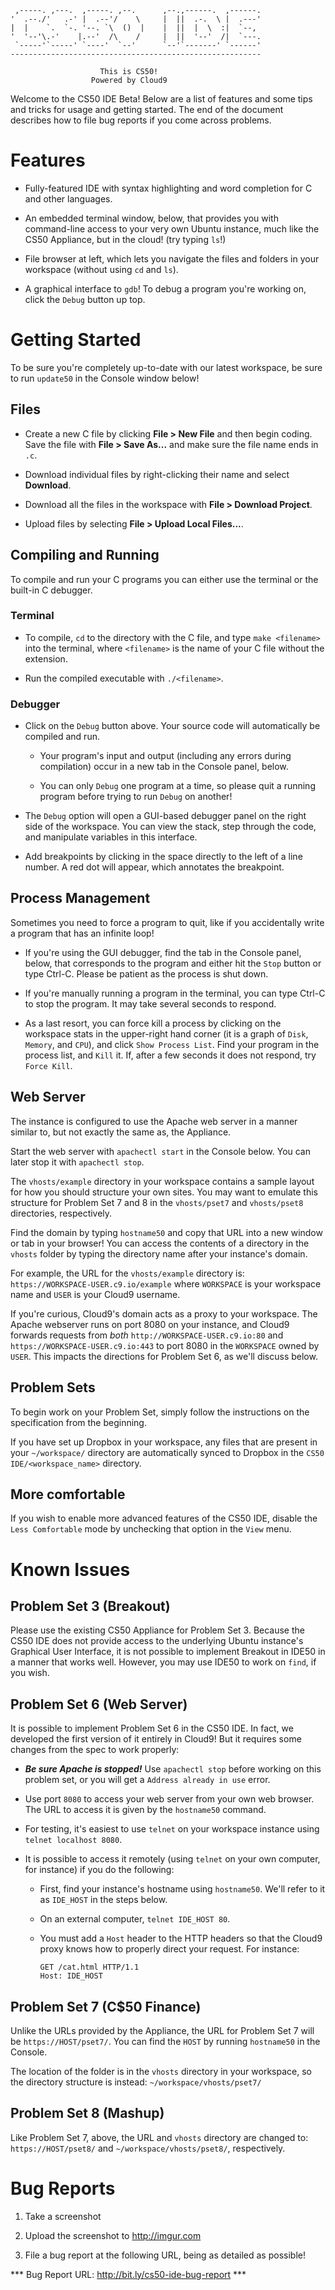 
     ,-----. ,---.  ,-----. ,--.      ,--.,------.  ,------.
    '  .--./'   .-' |  .--'/    \     |  ||  .-.  \ |  .---'
    |  |    `.  `-. '--. `\  ()  |    |  ||  |  \  :|  `--,
    '  '--'\.-'    |.--'  /\    /     |  ||  '--'  /|  `---.
     `-----'`-----' `----'  `--'      `--'`-------' `------'
    --------------------------------------------------------

                        This is CS50!
                      Powered by Cloud9

Welcome to the CS50 IDE Beta! Below are a list of features and some tips and
tricks for usage and getting started. The end of the document describes how 
to file bug reports if you come across problems.

# Features

* Fully-featured IDE with syntax highlighting and word completion for C and
  other languages.

* An embedded terminal window, below, that provides you with command-line
  access to your very own Ubuntu instance, much like the CS50 Appliance, but
  in the cloud! (try typing `ls`!)

* File browser at left, which lets you navigate the files and folders in
  your workspace (without using `cd` and `ls`).

* A graphical interface to `gdb`! To debug a program you're working on,
  click the `Debug` button up top.

# Getting Started

To be sure you're completely up-to-date with our latest workspace,
be sure to run `update50` in the Console window below!

## Files

* Create a new C file by clicking **File > New File** and then begin coding. 
  Save the file with **File > Save As...** and make sure the file name ends in 
  `.c`.

* Download individual files by right-clicking their name and select 
  **Download**.

* Download all the files in the workspace with **File > Download Project**.

* Upload files by selecting **File > Upload Local Files...**.

## Compiling and Running

To compile and run your C programs you can either use the terminal or
the built-in C debugger.

### Terminal

  * To compile, `cd` to the directory with the C file, and type 
    `make <filename>` into the terminal, where `<filename>` 
    is the name of your C file without the extension.

  * Run the compiled executable with `./<filename>`.

### Debugger

  * Click on the `Debug` button above. Your source code will automatically 
    be compiled and run.

    * Your program's input and output (including any errors during 
      compilation) occur in a new tab in the Console panel, below.

    * You can only `Debug` one program at a time, so please quit a running
      program before trying to run `Debug` on another!

  * The `Debug` option will open a GUI-based debugger panel on the right 
    side of the workspace. You can view the stack, step through the code,
    and manipulate variables in this interface.

  * Add breakpoints by clicking in the space directly to the left of a line
    number. A red dot will appear, which annotates the breakpoint.

## Process Management

Sometimes you need to force a program to quit, like if you accidentally
write a program that has an infinite loop!

  * If you're using the GUI debugger, find the tab in the Console panel,
    below, that corresponds to the program and either hit the `Stop` button
    or type Ctrl-C. Please be patient as the process is shut down.

  * If you're manually running a program in the terminal, you can type 
    Ctrl-C to stop the program. It may take several seconds to respond.

  * As a last resort, you can force kill a process by clicking on the
    workspace stats in the upper-right hand corner (it is a graph of
    `Disk`, `Memory`, and `CPU`), and click `Show Process List`. Find
    your program in the process list, and `Kill` it. If, after a few
    seconds it does not respond, try `Force Kill`.

## Web Server

The instance is configured to use the Apache web server in a manner similar
to, but not exactly the same as, the Appliance.

Start the web server with `apachectl start` in the Console below. 
You can later stop it with `apachectl stop`.

The `vhosts/example` directory in your workspace contains a sample layout
for how you should structure your own sites. You may want to emulate this
structure for Problem Set 7 and 8 in the `vhosts/pset7` and `vhosts/pset8`
directories, respectively.

Find the domain by typing `hostname50` and copy that URL into a new window
or tab in your browser! You can access the contents of a directory in the 
`vhosts` folder by typing the directory name after your instance's domain.

For example, the URL for the `vhosts/example` directory is:
`https://WORKSPACE-USER.c9.io/example` where `WORKSPACE`
is your workspace name and `USER` is your Cloud9 username.

If you're curious, Cloud9's domain acts as a proxy to your workspace. The
Apache webserver runs on port 8080 on your instance, and Cloud9 forwards
requests from *both* `http://WORKSPACE-USER.c9.io:80` and
`https://WORKSPACE-USER.c9.io:443` to port 8080 in the `WORKSPACE` owned
by `USER`. This impacts the directions for Problem Set 6, as we'll discuss
below.

## Problem Sets

To begin work on your Problem Set, simply follow the instructions on the
specification from the beginning.

If you have set up Dropbox in your workspace, any files that are present in
your `~/workspace/` directory are automatically synced to Dropbox in the
`CS50 IDE/<workspace_name>` directory.

## More comfortable

If you wish to enable more advanced features of the CS50 IDE, disable the
`Less Comfortable` mode by unchecking that option in the `View` menu.

# Known Issues

## Problem Set 3 (Breakout)

Please use the existing CS50 Appliance for Problem Set 3. Because the
CS50 IDE does not provide access to the underlying Ubuntu instance's
Graphical User Interface, it is not possible to implement Breakout in
IDE50 in a manner that works well. However, you may use IDE50 to
work on `find`, if you wish.

## Problem Set 6 (Web Server)

It is possible to implement Problem Set 6 in the CS50 IDE. In fact, we
developed the first version of it entirely in Cloud9! But it requires some
changes from the spec to work properly:

* ***Be sure Apache is stopped!*** Use `apachectl stop` before working on this
  problem set, or you will get a `Address already in use` error.

* Use port `8080` to access your web server from your own web browser. The
  URL to access it is given by the `hostname50` command.

* For testing, it's easiest to use `telnet` on your workspace instance using
  `telnet localhost 8080`.

* It is possible to access it remotely (using `telnet` on your own computer, 
  for instance) if you do the following:

  * First, find your instance's hostname using `hostname50`. We'll refer
    to it as `IDE_HOST` in the steps below.

  * On an external computer, `telnet IDE_HOST 80`.

  * You must add a `Host` header to the HTTP headers so that the Cloud9 proxy
    knows how to properly direct your request. For instance:
    
    ```
    GET /cat.html HTTP/1.1
    Host: IDE_HOST
    ```

## Problem Set 7 (C$50 Finance)

Unlike the URLs provided by the Appliance, the URL for Problem Set 7 will be
`https://HOST/pset7/`. You can find the `HOST` by running `hostname50` in the
Console.

The location of the folder is in the `vhosts` directory in your workspace, so
the directory structure is instead: `~/workspace/vhosts/pset7/`

## Problem Set 8 (Mashup)

Like Problem Set 7, above, the URL and `vhosts` directory are changed to:
`https://HOST/pset8/` and `~/workspace/vhosts/pset8/`, respectively.

# Bug Reports

1. Take a screenshot

2. Upload the screenshot to http://imgur.com

3. File a bug report at the following URL, being as detailed as possible!

*** Bug Report URL: http://bit.ly/cs50-ide-bug-report ***
